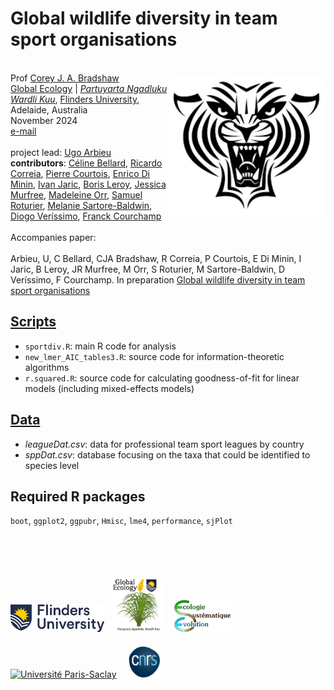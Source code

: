 # Global wildlife diversity in team sport organisations
<img align="right" src="www/tigerlogo.png" alt="generic team logo" width="250" style="margin-top: 20px">

<br>
Prof <a href="https://globalecologyflinders.com/people/#DIRECTOR">Corey J. A. Bradshaw</a> <br>
<a href="http://globalecologyflinders.com" target="_blank">Global Ecology</a> | <em><a href="https://globalecologyflinders.com/partuyarta-ngadluku-wardli-kuu/" target="_blank">Partuyarta Ngadluku Wardli Kuu</a></em>, <a href="http://flinders.edu.au" target="_blank">Flinders University</a>, Adelaide, Australia <br>
November 2024 <br>
<a href=mailto:corey.bradshaw@flinders.edu.au>e-mail</a> <br>
<br>
<strong></strong>project lead</strong>: <a href="https://www.linkedin.com/in/ugo-arbieu-3639302b7/">Ugo Arbieu</a><br>
<strong>contributors</strong>: <a href="https://celinebellard.wordpress.com">Céline Bellard</a>, <a href="https://scholar.google.com/citations?user=sU-JXvwAAAAJ&hl=pt-BR">Ricardo Correia</a>, <a href="https://www.cee-m.fr/member/courtois-pierre/">Pierre Courtois</a>, <a href="https://researchportal.helsinki.fi/en/persons/enrico-di-minin">Enrico Di Minin</a>, <a href="https://www.ivanjaric.com">Ivan Jaric</a>, <a href="https://borisleroy.com">Boris Leroy</a>, <a href="https://exss.unc.edu/faculty-staff/jessica-murfree/">Jessica Murfree</a>, <a href="https://kpe.utoronto.ca/faculty/orr-madeleine">Madeleine Orr</a>, <a href="https://ecoanthropologie.fr/fr/annuaire/roturier-samuel-8639">Samuel Roturier</a>, <a href="https://scholar.google.com/citations?user=yId0fgwAAAAJ&hl=en">Melanie Sartore-Baldwin</a>, <a href="https://www.diogoverissimo.com">Diogo Veríssimo</a>, <a href="https://www.biodiversitydynamics.fr/franck-courchamp/">Franck Courchamp</a><br>
<br>
Accompanies paper:<br>
<br>
Arbieu, U, C Bellard, CJA Bradshaw, R Correia, P Courtois, E Di Minin, I Jaric, B Leroy, JR Murfree, M Orr, S Roturier, M Sartore-Baldwin, D Veríssimo, F Courchamp. In preparation <a href="http://doi.org/">Global wildlife diversity in team sport organisations</a>

## <a href="https://github.com/cjabradshaw/sportdiv/tree/main/scripts">Scripts</a>
- <code>sportdiv.R</code>: main R code for analysis
- <code>new_lmer_AIC_tables3.R</code>: source code for information-theoretic algorithms
- <code>r.squared.R</code>: source code for calculating goodness-of-fit for linear models (including mixed-effects models)

## <a href="https://github.com/cjabradshaw/sportdiv/tree/main/data">Data</a>
- <em>leagueDat.csv</em>: data for professional team sport leagues by country
- <em>sppDat.csv</em>: database focusing on the taxa that could be identified to species level

## Required R packages
<code>boot</code>, <code>ggplot2</code>, <code>ggpubr</code>, <code>Hmisc</code>, <code>lme4</code>, <code>performance</code>, <code>sjPlot</code>

<br>
<br>
<p><a href="https://www.flinders.edu.au"><img align="bottom-left" src="www/Flinders_University_Logo_Horizontal_RGB_Master.png" alt="Flinders University" width="150" style="margin-top: 20px"></a> &nbsp; <a href="https://globalecologyflinders.com"><img align="bottom-left" src="www/GEL Logo Kaurna New Transp.png" alt="Global Ecology Lab" width="80" style="margin-top: 20px"></a> &nbsp; &nbsp; <a href="https://www.biodiversitydynamics.fr"><img align="bottom-left" src="www/ese.gif" alt="ESE" width="90" style="margin-top: 20px"></a> &nbsp; &nbsp; <a href="https://www.universite-paris-saclay.fr/"><img align="bottom-left" src="www/Université_Paris-Saclay.png" alt="Université Paris-Saclay" width="150" style="margin-top: 20px"></a> &nbsp; &nbsp; <a href="https://www.cnrs.fr"><img align="bottom-left" src="www/cnrs.png" alt="CNRS" width="50" style="margin-top: 20px"></a></p>
